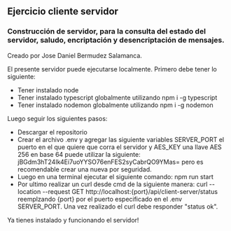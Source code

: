 ## Ejercicio cliente servidor
### Construcción de servidor, para la consulta del estado del servidor, saludo, encriptación y desencriptación de mensajes.

Creado por Jose Daniel Bermudez Salamanca.

El presente servidor puede ejecutarse localmente. Primero debe tener lo siguiente:

- Tener instalado node
- Tener instalado typescript globalmente utilizando npm i -g typescript
- Tener instalado nodemon globalmente utilizando npm i -g nodemon

Luego seguir los siguientes pasos:

- Descargar el repositorio
- Crear el archivo .env y agregar las siguiente variables SERVER_PORT el puerto en el que quiere que corra el servidor y AES_KEY una llave AES 256 en base 64 puede utilizar la siguiente: jBGdm3hT24Ik4Ei7uoYYSO76enFES2syCabrQO9YMas= pero es recomendable crear una nueva por seguridad.
- Luego en una terminal ejecutar el siguiente comando: npm run start
- Por ultimo realizar un curl desde cmd de la siguiente manera: curl --location --request GET http://localhost:{port}/api/client-server/status reemplzando {port} por el puerto especificado en el .env SERVER_PORT. Una vez realizado el curl debe responder "status ok".

Ya tienes instalado y funcionando el servidor!